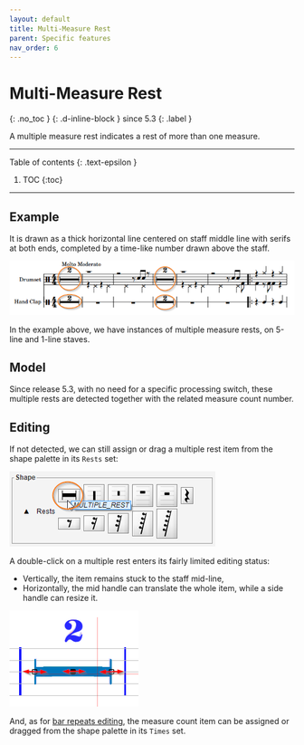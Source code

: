 ```yaml
---
layout: default
title: Multi-Measure Rest
parent: Specific features
nav_order: 6
---
```


# Multi-Measure Rest
{: .no_toc }
{: .d-inline-block }
since 5.3
{: .label }

A multiple measure rest  indicates a rest of more than one measure.

---
Table of contents
{: .text-epsilon }
1. TOC
{:toc}
---

## Example

It is drawn as a thick horizontal line centered on staff middle line
with serifs at both ends, completed by a time-like number drawn above the staff.

![](../../assets/images/multiple_rest_example.png)

In the example above, we have instances of multiple measure rests, on 5-line and 1-line staves.

## Model

Since release 5.3, with no need for a specific processing switch, these multiple rests are detected
together with the related measure count number.

## Editing

If not detected, we can still assign or drag a multiple rest item from the shape palette
in its ``Rests`` set:

![](../../assets/images/multiple_rest_shape.png)

A double-click on a multiple rest enters its fairly limited editing status: 
- Vertically, the item remains stuck to the staff mid-line,
- Horizontally, the mid handle can translate the whole item, while a side handle can resize it.

![](../../assets/images/multiple_rest_edited.png)

And, as for [bar repeats editing](bar_repeat.md#editing), the measure count item can be assigned
or dragged from the shape palette in its `Times` set.



